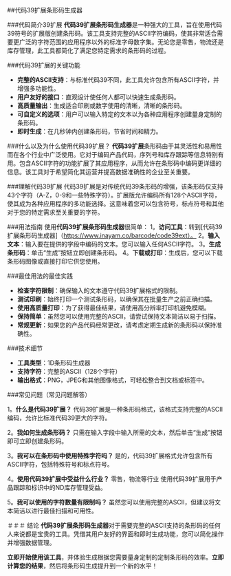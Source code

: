 ##代码39扩展条形码生成器

###代码简介39扩展
**代码39扩展条形码生成器**是一种强大的工具，旨在使用代码39符号的扩展版创建条形码。该工具支持完整的ASCII字符编码，使其非常适合需要更广泛的字符范围的应用程序以外的标准字母数字集。无论您是零售，物流还是库存管理，此工具都简化了满足您特定需求的条形码的过程。

###代码39扩展的关键功能
-  **完整的ASCII支持**：与标准代码39不同，此工具允许包含所有ASCII字符，并增强多功能性。
-  **用户友好的接口**：直观设计使任何人都可以快速生成条形码。
-  **高质量输出**：生成适合印刷或数字使用的清晰，清晰的条形码。
-  **可自定义的选项**：用户可以输入特定的文本以为各种应用程序创建量身定制的条形码。
-  **即时生成**：在几秒钟内创建条形码，节省时间和精力。

###什么以及为什么使用代码39扩展？
**代码39扩展**条形码由于其灵活性和易用性而在各个行业中广泛使用。它对于编码产品代码，序列号和库存跟踪等信息特别有用。包含ASCII字符的功能扩展了其应用程序，从而允许在条形码中编码更详细的信息。该工具对于希望简化其运营并提高数据准确性的企业至关重要。

###理解代码39扩展
代码39扩展是对传统代码39条形码的增强，该条形码仅支持43个字符（A-Z，0-9和一些特殊字符）。扩展版允许编码所有128个ASCII字符，使其成为各种应用程序的多功能选择。这意味着您可以包含符号，标点符号和其他对于您的特定需求至关重要的字符。

###用法指南
使用**代码39扩展条形码生成器**很简单：
1。**访问工具**：转到[代码39扩展条形码生成器]（https://www.inayam.co/barcode/code39ext）。
2。**输入文本**：输入要在提供的字段中编码的文本。您可以输入任何ASCII字符。
3。**生成条形码**：单击“生成”按钮立即创建条形码。
4。**下载或打印**：生成后，您可以下载条形码图像或直接打印它供您使用。

###最佳用法的最佳实践
-  **检查字符限制**：确保输入的文本遵守代码39扩展格式的限制。
-  **测试印刷**：始终打印一个测试条形码，以确保其在批量生产之前正确扫描。
-  **使用高质量打印**：为了获得最佳结果，请使用高分辨率打印机避免模糊。
-  **保持简单**：虽然您可以使用完整的ASCII，请尝试保持文本简洁以易于扫描。
-  **常规更新**：如果您的产品代码经常更改，请考虑定期生成新的条形码以保持准确性。

###技术细节
-  **工具类型**：1D条形码生成器
-  **支持字符**：完整的ASCII（128个字符）
-  **输出格式**：PNG，JPEG和其他图像格式，可轻松整合到文档或标签中。

###常见问题（常见问题解答）

1。**什么是代码39扩展？**
代码39扩展是一种条形码格式，该格式支持完整的ASCII编码，允许比标准代码39更大的字符。

2。**我如何生成条形码？**
只需在输入字段中输入所需的文本，然后单击“生成”按钮即可立即创建条形码。

3。**我可以在条形码中使用特殊字符吗？**
是的，代码39扩展格式允许包含所有ASCII字符，包括特殊符号和标点符号。

4。**使用代码39扩展中受益什么行业？**
零售，物流等行业 使用代码39扩展用于产品跟踪和标识中的ND库存管理受益。

5。**我可以使用的字符数量有限制吗？**
虽然您可以使用完整的ASCII，但建议将文本简洁以进行最佳扫描和可用性。

＃＃＃ 结论
**代码39扩展条形码生成器**对于需要完整的ASCII支持的条形码的任何人来说都是宝贵的工具。凭借其用户友好的界面和即时生成功能，您可以简化操作并增强数据管理。

**立即开始使用该工具**，并体验生成根据您需要量身定制的定制条形码的效率。**立即计算您的结果**，然后将条形码生成提升到一个新的水平！